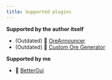 ```yaml
---
title: Supported plugins
---
```


__Supported by the author itself__
* (Outdated) 📢 [OreAnnouncer](https://alessiodp.com/docs/oreannouncer/editblock#custom)
* (Outdated) 🚀 [Custom Ore Generator](https://github.com/derfrzocker/Custom-Ore-Generator/wiki/ItemMods)

__Supported by me__
* 📌 [BetterGui](better-gui.md)
